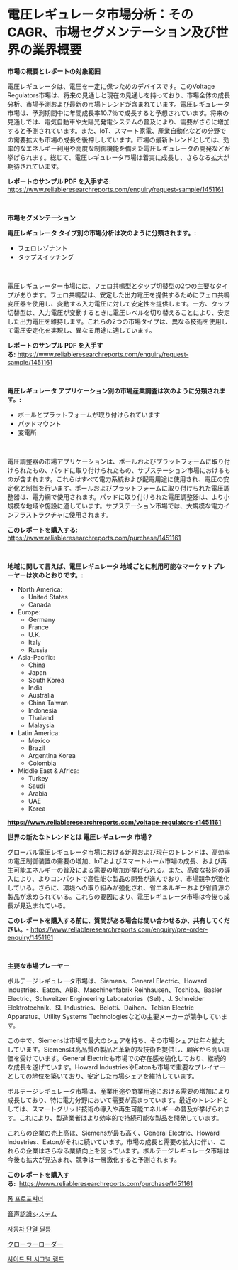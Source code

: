 <p><h1>電圧レギュレータ市場分析：そのCAGR、市場セグメンテーション及び世界の業界概要</h1></p><p><strong>市場の概要とレポートの対象範囲</strong></p>
<p><p>電圧レギュレータは、電圧を一定に保つためのデバイスです。このVoltage Regulators市場は、将来の見通しと現在の見通しを持っており、市場全体の成長分析、市場予測および最新の市場トレンドが含まれています。電圧レギュレータ市場は、予測期間中に年間成長率10.7％で成長すると予想されています。将来の見通しでは、電気自動車や太陽光発電システムの普及により、需要がさらに増加すると予測されています。また、IoT、スマート家電、産業自動化などの分野での需要拡大も市場の成長を後押ししています。市場の最新トレンドとしては、効率的なエネルギー利用や高度な制御機能を備えた電圧レギュレータの開発などが挙げられます。総じて、電圧レギュレータ市場は着実に成長し、さらなる拡大が期待されています。</p></p>
<p><strong>レポートのサンプル PDF を入手する:</strong> <a href="https://www.reliableresearchreports.com/enquiry/request-sample/1451161">https://www.reliableresearchreports.com/enquiry/request-sample/1451161</a></p>
<p>&nbsp;</p>
<p><strong>市場セグメンテーション</strong></p>
<p><strong>電圧レギュレータ タイプ別の市場分析は次のように分類されます。:</strong></p>
<p><ul><li>フェロレゾナント</li><li>タップスイッチング</li></ul></p>
<p>&nbsp;</p>
<p><p>電圧レギュレーター市場には、フェロ共鳴型とタップ切替型の2つの主要なタイプがあります。フェロ共鳴型は、安定した出力電圧を提供するためにフェロ共鳴変圧器を使用し、変動する入力電圧に対して安定性を提供します。一方、タップ切替型は、入力電圧が変動するときに電圧レベルを切り替えることにより、安定した出力電圧を維持します。これらの2つの市場タイプは、異なる技術を使用して電圧安定化を実現し、異なる用途に適しています。</p></p>
<p><strong>レポートのサンプル PDF を入手する:</strong>&nbsp;<a href="https://www.reliableresearchreports.com/enquiry/request-sample/1451161">https://www.reliableresearchreports.com/enquiry/request-sample/1451161</a></p>
<p>&nbsp;</p>
<p><strong> 電圧レギュレータ アプリケーション別の市場産業調査は次のように分類されます。:</strong></p>
<p><ul><li>ポールとプラットフォームが取り付けられています</li><li>パッドマウント</li><li>変電所</li></ul></p>
<p>&nbsp;</p>
<p><p>電圧調整器の市場アプリケーションは、ポールおよびプラットフォームに取り付けられたもの、パッドに取り付けられたもの、サブステーション市場におけるものが含まれます。これらはすべて電力系統および配電用途に使用され、電圧の安定化と制御を行います。ポールおよびプラットフォームに取り付けられた電圧調整器は、電力網で使用されます。パッドに取り付けられた電圧調整器は、より小規模な地域や施設に適しています。サブステーション市場では、大規模な電力インフラストラクチャに使用されます。</p></p>
<p><strong>このレポートを購入する:</strong>&nbsp; <a href="https://www.reliableresearchreports.com/purchase/1451161">https://www.reliableresearchreports.com/purchase/1451161</a></p>
<p>&nbsp;</p>
<p><strong>地域に関して言えば、電圧レギュレータ 地域ごとに利用可能なマーケットプレーヤーは次のとおりです。:</strong></p>
<p><ul>
    <li>
        North America:
        <ul>
            <li>United States</li>
            <li>Canada</li>
        </ul>
    </li>
    <li>
        Europe:
        <ul>
            <li>Germany</li>
            <li>France</li>
            <li>U.K.</li>
            <li>Italy</li>
            <li>Russia</li>
        </ul>
    </li>
    <li>
        Asia-Pacific:
        <ul>
            <li>China</li>
            <li>Japan</li>
            <li>South Korea</li>
            <li>India</li>
            <li>Australia</li>
            <li>China Taiwan</li>
            <li>Indonesia</li>
            <li>Thailand</li>
            <li>Malaysia</li>
        </ul>
    </li>
    <li>
        Latin America:
        <ul>
            <li>Mexico</li>
            <li>Brazil</li>
            <li>Argentina Korea</li>
            <li>Colombia</li>
        </ul>
    </li>
    <li>
        Middle East & Africa:
        <ul>
            <li>Turkey</li>
            <li>Saudi</li>
            <li>Arabia</li>
            <li>UAE</li>
            <li>Korea</li>
        </ul>
    </li>
    </ul></p>
<p><strong><a href="https://www.reliableresearchreports.com/voltage-regulators-r1451161">https://www.reliableresearchreports.com/voltage-regulators-r1451161</a></strong>&nbsp;</p>
<p><strong>世界の新たなトレンドとは 電圧レギュレータ 市場？</strong></p>
<p><p>グローバル電圧レギュレータ市場における新興および現在のトレンドは、高効率の電圧制御装置の需要の増加、IoTおよびスマートホーム市場の成長、および再生可能エネルギーの普及による需要の増加が挙げられる。また、高度な技術の導入により、よりコンパクトで高性能な製品の開発が進んでおり、市場競争が激化している。さらに、環境への取り組みが強化され、省エネルギーおよび省資源の製品が求められている。これらの要因により、電圧レギュレータ市場は今後も成長が見込まれている。</p></p>
<p><strong>このレポートを購入する前に、質問がある場合は問い合わせるか、共有してください。</strong>- <a href="https://www.reliableresearchreports.com/enquiry/pre-order-enquiry/1451161">https://www.reliableresearchreports.com/enquiry/pre-order-enquiry/1451161</a></p>
<p>&nbsp;</p>
<p><strong>主要な市場プレーヤー</strong></p>
<p><p>ボルテージレギュレータ市場は、Siemens、General Electric、Howard Industries、Eaton、ABB、Maschinenfabrik Reinhausen、Toshiba、Basler Electric、Schweitzer Engineering Laboratories（Sel）、J. Schneider Elektrotechnik、SL Industries、Belotti、Daihen、Tebian Electric Apparatus、Utility Systems Technologiesなどの主要メーカーが競争しています。</p><p>この中で、Siemensは市場で最大のシェアを持ち、その市場シェアは年々拡大しています。Siemensは高品質の製品と革新的な技術を提供し、顧客から高い評価を受けています。General Electricも市場での存在感を強化しており、継続的な成長を遂げています。Howard IndustriesやEatonも市場で重要なプレイヤーとしての地位を築いており、安定した市場シェアを維持しています。</p><p>ボルテージレギュレータ市場は、産業用途や商業用途における需要の増加により成長しており、特に電力分野において需要が高まっています。最近のトレンドとしては、スマートグリッド技術の導入や再生可能エネルギーの普及が挙げられます。これにより、製造業者はより効率的で持続可能な製品を開発しています。</p><p>これらの企業の売上高は、Siemensが最も高く、General Electric、Howard Industries、Eatonがそれに続いています。市場の成長と需要の拡大に伴い、これらの企業はさらなる業績向上を図っています。ボルテージレギュレータ市場は今後も拡大が見込まれ、競争は一層激化すると予測されます。</p></p>
<p><strong>このレポートを購入する:</strong>&nbsp;&nbsp;<a href="https://www.reliableresearchreports.com/purchase/1451161">https://www.reliableresearchreports.com/purchase/1451161</a></p>
<p><p><a href="https://medium.com/@lizaheller2023/%ED%8F%BC-%ED%94%84%EB%A1%9C%ED%8F%AC%EC%85%94%EB%84%88-%EC%8B%9C%EC%9E%A5-%EB%B3%B4%EA%B3%A0%EC%84%9C%EB%8A%94-%EC%9D%B4-%EC%8B%9C%EC%9E%A5%EC%9D%98-%EC%B5%9C%EC%8B%A0-%ED%8A%B8%EB%A0%8C%EB%93%9C%EC%99%80-%EC%84%B1%EC%9E%A5-%EA%B8%B0%ED%9A%8C%EB%A5%BC-%EB%93%9C%EB%9F%AC%EB%83%85%EB%8B%88%EB%8B%A4-68617a49e180">폼 프로포셔너</a></p><p><a href="https://github.com/EthanMorar2011/Market-Research-Report-List-1/blob/main/165517720773.md">音声認識システム</a></p><p><a href="https://github.com/wallacBahrtyinger567686/Market-Research-Report-List-1/blob/main/254494119232.md">자동차 단열 필름</a></p><p><a href="https://medium.com/@desekay3566/%E3%82%AF%E3%83%AD%E3%83%BC%E3%83%A9%E3%83%BC%E3%83%AD%E3%83%BC%E3%83%80%E3%83%BC%E3%83%9E%E3%83%BC%E3%82%B1%E3%83%83%E3%83%88-%E5%B8%82%E5%A0%B4%E3%81%AEcagr-%E5%B8%82%E5%A0%B4%E3%83%88%E3%83%AC%E3%83%B3%E3%83%89-%E3%81%8A%E3%82%88%E3%81%B3%E6%88%90%E9%95%B7%E6%88%A6%E7%95%A5%E3%81%AB%E9%96%A2%E3%81%99%E3%82%8Binsights-33cdbbc24dd4">クローラーローダー</a></p><p><a href="https://github.com/WilburKihn5676/Market-Research-Report-List-1/blob/main/638903119231.md">사이드 턴 시그널 램프</a></p></p>